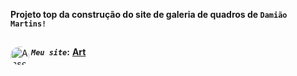 **Projeto top da construção do site de galeria de quadros de `Damião Martins!`** <br>
##
**_`Meu site`_:**</div>
<a href="https://art-five-rho.vercel.app/" target="_blank"><img align="left" alt="Ansel-pic" height="30" style="border-radius:30px;" src="https://user-images.githubusercontent.com/66381597/167222900-88b7923c-a06d-46d4-bd88-8ed2cb883f7d.png" target="_blank">  **Art** </a>
##





